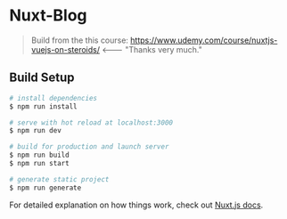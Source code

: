 # Nuxt-Blog

> Build from the this course: https://www.udemy.com/course/nuxtjs-vuejs-on-steroids/ <--- "Thanks very much."

## Build Setup

``` bash
# install dependencies
$ npm run install

# serve with hot reload at localhost:3000
$ npm run dev

# build for production and launch server
$ npm run build
$ npm run start

# generate static project
$ npm run generate
```

For detailed explanation on how things work, check out [Nuxt.js docs](https://nuxtjs.org).
